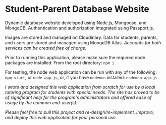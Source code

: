 # Student-Parent Database Website

Dynamic database website developed using Node.js, Mongoose, and MongoDB. Authentication and authorization integrated using Passport.js.

Images are stored and managed on Cloudinary. Data for students, parents, and users are stored and managed using MongoDB Atlas. 
*Accounts for both services can be created free of charge.*

Prior to running this application, please make sure the required node packages are installed:
From the root directory:
`npm i` 

For testing, the node web application can be run with any of the following:
`npm start`, or
`node app.js`,
or, if you have `nodemon` installed:
`nodemon app.js`.


*I wrote and designed this web application from scratch for use by a local tutoring program for students with special needs. The site has proved to be of significant help for the program's administrators and offered ease of usage by the common end-user(s).*

*Please feel free to pull this project and re-design/re-implement, improve, and deploy this web application for your personal use.*
